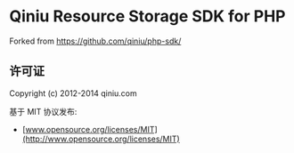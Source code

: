 # Qiniu Resource Storage SDK for PHP

Forked from https://github.com/qiniu/php-sdk/


## 许可证

Copyright (c) 2012-2014 qiniu.com

基于 MIT 协议发布:

* [www.opensource.org/licenses/MIT](http://www.opensource.org/licenses/MIT)
